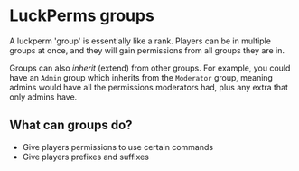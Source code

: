 # LuckPerms groups

A luckperm 'group' is essentially like a rank. Players can be in multiple groups
at once, and they will gain permissions from all groups they are in.

Groups can also *inherit* (extend) from other groups. For example, you could
have an `Admin` group which inherits from the `Moderator` group, meaning admins
would have all the permissions moderators had, plus any extra that only admins
have.

## What can groups do?

- Give players permissions to use certain commands
- Give players prefixes and suffixes

